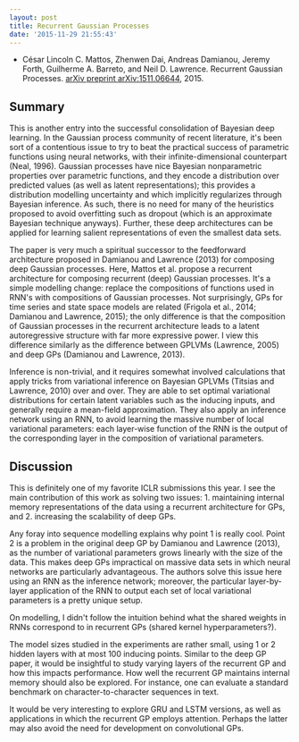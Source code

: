 ```yaml
---
layout: post
title: Recurrent Gaussian Processes
date: '2015-11-29 21:55:43'
---
```


* César Lincoln C. Mattos, Zhenwen Dai, Andreas Damianou, Jeremy Forth, Guilherme A. Barreto, and Neil D. Lawrence. Recurrent Gaussian Processes. [arXiv preprint arXiv:1511.06644](http://arxiv.org/abs/1511.06644), 2015.

## Summary

This is another entry into the successful consolidation of Bayesian deep learning. In the Gaussian process community of recent literature, it's been sort of a contentious issue to try to beat the practical success of parametric functions using neural networks, with their infinite-dimensional counterpart (Neal, 1996). Gaussian processes have nice Bayesian nonparametric properties over parametric functions, and they encode a distribution over predicted values (as well as latent representations); this provides a distribution modelling uncertainty and which implicitly regularizes through Bayesian inference. As such, there is no need for many of the heuristics proposed to avoid overfitting such as dropout (which is an approximate Bayesian technique anyways). Further, these deep architectures can be applied for learning salient representations of even the smallest data sets.

The paper is very much a spiritual successor to the feedforward architecture proposed in Damianou and Lawrence (2013) for composing deep Gaussian processes. Here, Mattos et al. propose a recurrent architecture for composing recurrent (deep) Gaussian processes. It's a simple modelling change: replace the compositions of functions used in RNN's with compositions of Gaussian processes. Not surprisingly, GPs for time series and state space models are related (Frigola et al., 2014; Damianou and Lawrence, 2015); the only difference is that the composition of Gaussian processes in the recurrent architecture leads to a latent autoregressive structure with far more expressive power. I view this difference similarly as the difference between GPLVMs (Lawrence, 2005) and deep GPs (Damianou and Lawrence, 2013).

Inference is non-trivial, and it requires somewhat involved calculations that apply tricks from variational inference on Bayesian GPLVMs (Titsias and Lawrence, 2010) over and over. They are able to set optimal variational distributions for certain latent variables such as the inducing inputs, and generally require a mean-field approximation. They also apply an inference network using an RNN, to avoid learning the massive number of local variational parameters: each layer-wise function of the RNN is the output of the corresponding layer in the composition of variational parameters.

## Discussion

This is definitely one of my favorite ICLR submissions this year. I see the main contribution of this work as solving two issues: 1. maintaining internal memory representations of the data using a recurrent architecture for GPs, and 2. increasing the scalability of deep GPs. 

Any foray into sequence modelling explains why point 1 is really cool. Point 2 is a problem in the original deep GP by Damianou and Lawrence (2013), as the number of variational parameters grows linearly with the size of the data. This makes deep GPs impractical on massive data sets in which neural networks are particularly advantageous. The authors solve this issue here using an RNN as the inference network; moreover, the particular layer-by-layer application of the RNN to output each set of local variational parameters is a pretty unique setup.

On modelling, I didn't follow the intuition behind what the shared weights in RNNs correspond to in recurrent GPs (shared kernel hyperparameters?).

The model sizes studied in the experiments are rather small, using 1 or 2 hidden layers with at most 100 inducing points. Similar to the deep GP paper, it would be  insightful to study varying layers of the recurrent GP and how this impacts performance. How well the recurrent GP maintains internal memory should also be explored. For instance, one can evaluate a standard benchmark on character-to-character sequences in text.

It would be very interesting to explore GRU and LSTM versions, as well as applications in which the recurrent GP employs attention. Perhaps the latter may also avoid the need for development on convolutional GPs.
